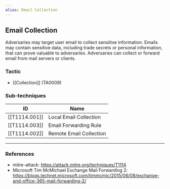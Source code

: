```yaml
---
alias: Email Collection
---
```


## Email Collection

Adversaries may target user email to collect sensitive information. Emails may contain sensitive data, including trade secrets or personal information, that can prove valuable to adversaries. Adversaries can collect or forward email from mail servers or clients. 


### Tactic

- [[Collection]] (TA0009)

### Sub-techniques

| ID | Name |
| --- | --- |
| [[T1114.001]] | Local Email Collection |
| [[T1114.003]] | Email Forwarding Rule |
| [[T1114.002]] | Remote Email Collection |


---
### References

- mitre-attack: https://attack.mitre.org/techniques/T1114
- Microsoft Tim McMichael Exchange Mail Forwarding 2: https://blogs.technet.microsoft.com/timmcmic/2015/06/08/exchange-and-office-365-mail-forwarding-2/
